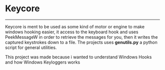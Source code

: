 # Keycore
------------------------
Keycore is ment to be used as some kind of motor or engine
to make windows hooking easier, it access to the keyboard hook
and uses PeekMessageW in order to retrieve the messages for you,
then it writes the captured keystrokes down to a file.
	The projects uses **genutils.py** a python script for general utilities.

This project was made because i wanted to understand Windows Hooks and how Windows Keyloggers works
